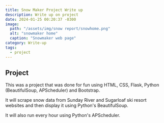 ```yaml
---
title: Snow Maker Project Write up
description: Write up on project
date: 2024-01-25 00:20:37 -0300
image:
  path: "/assets/img/snow report/snowhome.png"
  alt: "snowmaker home"
  caption: "Snowmaker web page"
category: Write-up
tags:
  - project
---
```


## Project

This was a project that was done for fun using HTML, CSS, Flask, Python (BeautifulSoup, APScheduler) and Bootstrap.

It will scrape snow data from Sunday River and Sugarloaf ski resort websites and then display it using Python's BeautifulSoup.

It will also run every hour using Python's APScheduler.



